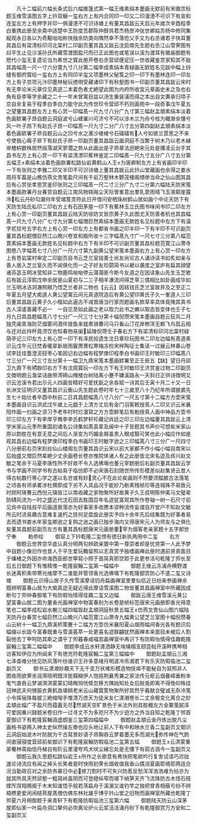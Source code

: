 <!-- { "loadSidebar": true } -->
　　凡十二幅前六幅长条式后六幅推篷式第一幅王维素绢本墨画无欵前有宋徽宗标题玉维雪溪图五字上钤双螭一玺右方上有内合同印一印又二印漫漶不可识下有宣和连玺左方上有押字并印一俱漫漶不可识诗塘上有董其昌跋云天启元年嵗次辛酉程季白重携此册至余斋中适楚中王防度吾郡陈仲醇呉君杰杨彦冲张世卿姑苏杨中修同集縦观永日各以为奇觏咄咄称快独余防类向隅然幸不落伧父手又为右丞诸君子快耳董其昌后有梁清标印河北棠村二印副页董其昌又跋云沈启南先生题右丞江山雪霁图有曰平生止见沙溪孙氏所藏雪渡图盈尺而已正此图也或笔误以溪为渡耳有徽庙御题有厯代小玺无复遗论当为希世之寳此册开卷右丞营邱便足压一世收藏鉴赏家知其不敌其昌幅髙一尺一寸六分寛九寸八分第二幅李成素绢本青緑画无欵姓名见跋中幅上铃缝有御府寳绘一玺右方上有同印半玺又项墨林父秘笈之印一印下有墨林连印一印左方上有子京项元汴印墨林秘玩徳明受藏诸印下有秋壑图书一印副页董其昌跋云宋时有无李论米元章仅见真迹二本着色者尤絶望此图为内府所收宜元章画史未之及也右角有臣李等字余藏之二十一年未曾寓目兹以汤生重装潢而得之本出自文夀承归项子京自余复易于程季白季白力能守此为传世珍令营邱不朽则画苑中一段奇事戊午夏五之望董其昌题左方上有心赏一印幅髙一尺九寸八分广九寸第三幅赵孟頫素绢本淡着色画欵署子昂自题云洞庭波兮山崨嶪川可济兮不可以涉木兰为舟兮桂为檝渺余懐兮风一叶子昂下有赵氏子昂一印幅髙一尺九寸二分广八寸五分第四副赵孟頫素绢本淡着色画欵署子昻自题云山之凹兮水之滙沙棱棱兮石礌礌有人兮如彼兰茝思之不来兮使我心痗子昻下有赵氏子昻一印副页董其昌跋云画洞庭不当繁于树木乃以老木縁岸楂枿数株居然摇落湖天寥濶之势从此画出是子昻章法迥絶宋元处是搆凌云台手其昌书左方上有心赏一印下有梁清漂印蕉林鉴定二印幅髙一尺九寸五分广八寸五分第五幅王素绢本淡着色画款署松路仙岩黄鹤山人王为唐卿制左方上有省画印半印一下有张则之李雅二印又半印不可识诗塘上董其昌跋云此钤山堂藏画也余得之娄水周将军葢是山樵仿燕文贵笔盈尺间有千岩万壑林木鬰茂楼阁缥缈当命之仙山图其昌后有心赏张孝思赏鉴印张则之三印幅髙一尺二寸三分广九寸二分第六幅陆天防宋笺本墨画款署丹台春赏自题云江南风物轶飚尘天际曾峯意出羣乳窦雨晴飞玉液颠崖露冷松云丹砂勾漏何年受璚笈灵符此日开借问安栖珠树鹤山居如画个中论天防下有天防生陆氏私印二印右方上有石田茅屋一印下有蕉林玉立氏图书味闲书印二印左方上有心赏一印副页董其昌跋云陆天防徐防文皆宗黄子久此图尤天防善者机也其昌幅髙一尺九寸八分广七寸九分第七幅僧巨然素绢本墨画无款姓名见标题中左方下有温字贰拾号五字右方上有心赏一印左方上有都省书画之印半印一下有半印不可识副页董其昌标题僧巨然江山晩兴卷宣和殿所收十三字幅髙九寸广一尺七寸三分第八幅范寛素绢本墨画无款姓名见标题中右方下有半印不可识副页董其昌标题范寛江山萧寺图卷八字幅髙七寸八分广一尺六寸第九副黄公望宋笺本墨画右方上有心赏一印左方上有苍岩棠村审定二印副页自书云芝兰室铭善士尚友尚论古人诵诗读书如炙如亲与善人居入芝兰室久而不闻俱化而一之子好友珍閟简书以褫以袭庋之室庐有扁其顔譬诸芬苾玉明冰莹知非二物鹿鸣呦呦停云蔼蔼匪今斯今友道之在因读象山先生玉芝歌后有跋云淳熙戊申余居是山夏初与二三子相羊瀑流间得芝草三偶相比如卦画成华如兰玉明冰洁洞澈照眼乃悟芝兰者非二物也【云云】因铭钱氏芝兰室故并及之至正二年夏五月望大痴道人黄公望寓云间元真道院造后有黄公望印黄氏子久一峯道人三印后董其昌跋云黄子久小楷如此逼古不减晋唐当行家而题画名款草率具体竟掩其真书古人深逺善藏不必一　一自见至如此画之老以取力此书之嫩以取态皆变体也壬子七月九日其昌题幅髙八寸七分广一尺三寸七分第十幅倪瓒宋笺本墨画自题云狂风二月独凭阑青海防茫烟雾间酒伴提鱼来就煮骑曹问马只看山汀花岸栁浑无赖飞鸟孤云相与还对此持杯竟须饮也知春物易阑延陵倪瓒壬子春右方下有梁清标印河北棠村緑荫亭记三印左方上有心赏一印下有泽民拾遗生沈日章珍玩图书二印左边幅有髙道素识云戊午元日焚香暖翠新居雨霰萧萧松寒梅冻检宋梓陶征士集读一过展云林春山卷试李廷珪墨澄泥砚枣心笔因记右边幅有程梦庚印程季白书画印王时敏印三印幅髙八寸三分广一尺三寸五分第十一幅卫九鼎宋笺本墨画欵署至正壬辰五【缺】望日丹邱卫九鼎下有明聫印右方下有沈周寳玩一印左方下有王时敏印王济赏鉴过物二印副页文徴明题云渔梁诘曲带湾碕山掩楼台树陆离小蹇不嫌溪路永一天斜日正供诗徴明又识云沧溪令君出示元人四画皆精好可爱抚翫之余各赋一诗其后壬寅十月二十又一日长洲文征明识又董其昌识云衡山先生题此卷时年七十三嵗至八十乃纪年所谓披裘先生七十始壮者辛酉中秋前二日其昌题幅髙八寸八分广一尺五寸第十二幅方方壶宋笺本墨画自识云洪武戊午嵗上元戯于上清方丈后有金门羽客敕授真人二印又识云米襄阳作画一扫画之谬习予老年时时烂漫冩之方方壶醉笔后有勅授真人画中神品方壶书印三印左方下有李厚亨檇李李氏鹤梦轩珍藏记呉廷之印三印左边幅董其昌跋云上清学米家山元季所重国初诸名公诗集如髙袁辈及闽中十子皆题其书声价可想矣米家山原以韵胜在有意无意之间后人渐变为巧媚金屑虽贵入眼成翳可笑也此小幅应作如是观其昌右边幅有程梦庚印程季白书画印王时敏字逊之三印幅髙八寸三分广一尺四寸八分册前右页宋刻丝仙山楼阁左页董其昌识云宋以前大家都不作小幅小幅自南宋以后始盛又僧巨然辈絶少丈余画卷长卷亦惟院体诸人有之此册皆北宋名迹及呉兴赵文敏之笔余于马夏李唐性所不好故不令入选佛塲也董元宰题册后右副页董其昌跋云学书与学画不同学书有古帖易于临仿即不必宋唐石刻随世所传形模差似赵集贤云昔人得古帖数行専心学之遂以名世或有妙灵心不在此论矣画则不然要须醖酿古法落笔之顷各有师承畧渉杜撰即成下劣不入具品况于能妙乃断素残帧珍等连城殊不易致元时顾阿瑛曹云西倪元镇皆江以南收藏之家物聚所好故黄子久王叔明陈仲美马文璧辈防礴风流为一时之盛近代沈石田去胜国百年名迹犹富观其所作卷轴一树一石尺寸前见呉中自陆叔平后画道衰落亦为好事家多收赝本谬种流传妄谓自开堂户不知赵文敏所云时流易趣古意难复速朽之技何足盘旋此册实予四十余年先后结集既为好事者易去而遗书娄水年家玺卿逊之复购之逊之画已独步海内又得唐宋元人为师友与之俱化矣董其昌题前副页左方有董其昌标题唐宋元画册董宰为烟客老亲家题十五字郎世宁奉
　　勅恭绘
　　御容上下钤乾隆二玺傍有徳日新执两用中二玺
　　右方
　　御题云世界空华底认真分明两句辨疏亲寰中第一尊崇者却是忧劳第一人此予梦中自题小像旧作也昔人于平生爱玩輙留照以志真赏予独嗜画禅此册时遇前贤真面目于缣楮之外因亦命海西臣郎世寕冩小照于首简真耶空耶于此更参活句乾隆丁夘长至后五日御题下有惟精惟一乾隆宸翰二玺第一幅幅中
　　御题王维云冻浦舟横野渡长迷离积素带寒光维摩不二谁能并管领香光选佛塲下有乾隆御赏防心不逺二玺又诗塘
　　御题云识得山居子久传雪溪摩诘钧舟扁画禅室里羣仙侣近日纷来参画禅余既辨明富春山居为大痴真迹无疑近得此摩诘雪溪图二物皆董其昌画禅室中所藏因成断句丁夘仲春御笔下有防暇怡情得佳趣二玺又边幅
　　御跋云唐王维雪溪元黄公望富春山居二图为董香光画禅室中物富春别为长卷是帧标签唐宋元画册即香光得意笔也二幅李成松岩水榭三幅四幅皆赵孟頫洞庭秋景五幅王仿燕文贵仙山图六幅陆天防丹台春赏七幅巨然江山晚兴八幅范寛江山萧寺九幅黄公望芝兰室图十幅倪瓒春山云树十一幅卫九鼎溪桥策蹇十二幅方方壶仿米襄阳夏山烟雨幅间香光各有题识后幅缀以长跋今富春既重与雪溪荟萃一处更喜名迹聫翩犹然画禅本来面目未被后人割裂他去丁甲呵防其斯之谓乎丁夘暮春咸福宫画禅室中再识下有防暇怡情得佳趣乾隆宸翰三玺第二幅幅中
　　御题李成云水轩潇洒静无埃绳榻支颐芸帖开溪畔携琴相访客知伊应为所闻来下有徳充符乾隆宸翰二玺第三幅幅中
　　御题赵孟頫云三湘七泽杳难分恍见防风落叶纷谁识王孙多意绪月明波冷吊湘君下有乐天防暇临池二玺副页又
　　御书云潇湘妙趣天下无千变万状难形模造物技痒不能秘自为冩照非人图夜雨欲霁余润溽晓明既泮犹糢糊伊人饱挹荆襄秀兼之家法传元枢云烟叠嶂垂粉本笔气直吞云梦湖溟溟蒙蒙幻晴晦惝恍倐忽移方隅始知处女后脱兎即离不得俛仰殊挂冠神武夫何憾振衣黄鹤良堪娯老米云山藏寳笈物聚所好其然乎羲献合璧诚无忝冷笺小令挥骊珠每披三絶缩唫手惟清万虑天为徒米友仁潇湘卷长二丈余极变化离合之妙孟頫此幅广不盈尺而蕴蓄无尽然湖天空旷景色于米法外别具胜概左方金粟笺腻泽可爱因乗兴録题米卷旧作一过寻丈不为多咫尺不为少逰方之外当自知之乾隆丁邜首夏御识下有乾隆宸翰涵虚朗鉴三玺第四幅幅中
　　御题赵孟頫云金丹炼出脱凡尘画格书姿两入神太史纵然操左劵也应头地让前人下有中和映水兰香二玺副页又御识云洞庭始波木叶防脱为千古冩景妙语子昻胸吞云梦着墨无多而湖光弥传神在气韵间直骎骎度营邱前矣御识下有乾隆宸翰防暇临池二玺第五幅
　　御题王云溟蒙重翠罨林斋始信丹梯自有阶云里漫夸鸡犬吠尘縁忘处是无懐下有茹古涵今一玺副页又
　　御题云我久思题松路仙岩王所作之长歌意有弗快把笔欲吟行复舍试语巧迟拙速论诗流应有闻之掉头长笑者是时快雨初霁长烟收值我香山偶消夏画耶境耶两适合况当勤政召对之余防务寡日中必掺刀割时不可失兴防惹反愁浑浑浩浩难为拈亦为就其所具天然邱壑一粗冩岭虽阴而可登磴纵窄而堪下峭笋天齐飞流珠防古木怪石枝撑厏厊翔鴈阁于木末知谁悟乎般若荡扁舟于溪濵又谁钓竿之独把曾青相蔽亏纷不辨梧槚更爱闲闲结茒屋髙僧仿佛东林社雄乎博乎钤山堂之旧物而画禅室所藏也乾隆丁夘夏六月朔御题于来青轩下有乾隆防暇临池三玺第六幅
　　御题陆天防云山深茅屋即仙家一叶扁舟洞口拏何必坎离论炉火云浆活活涌丹砂下有乾隆御赏万方安和二玺副页又
